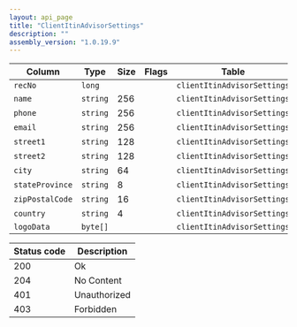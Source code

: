 ```yaml
---
layout: api_page
title: "ClientItinAdvisorSettings"
description: ""
assembly_version: "1.0.19.9"
---
```




| Column | Type | Size | Flags | Table | Description |
| ------ | ---- | ---- | ----- | ----- | ----------- |
| `recNo` | `long` |  |  | `clientItinAdvisorSettings` | 
| `name` | `string` | 256 |  | `clientItinAdvisorSettings` | 
| `phone` | `string` | 256 |  | `clientItinAdvisorSettings` | 
| `email` | `string` | 256 |  | `clientItinAdvisorSettings` | 
| `street1` | `string` | 128 |  | `clientItinAdvisorSettings` | 
| `street2` | `string` | 128 |  | `clientItinAdvisorSettings` | 
| `city` | `string` | 64 |  | `clientItinAdvisorSettings` | 
| `stateProvince` | `string` | 8 |  | `clientItinAdvisorSettings` | 
| `zipPostalCode` | `string` | 16 |  | `clientItinAdvisorSettings` | 
| `country` | `string` | 4 |  | `clientItinAdvisorSettings` | 
| `logoData` | `byte[]` |  |  | `clientItinAdvisorSettings` | 

| Status code | Description |
| ----------- | ----------- |
| 200 | Ok |
| 204 | No Content |
| 401 | Unauthorized |
| 403 | Forbidden |



